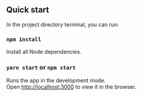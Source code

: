 ## Quick start

In the project directory terminal, you can run:

### `npm install`

Install all Node dependencies.

### `yarn start` or `npm start`

Runs the app in the development mode.\
Open [http://localhost:3000](http://localhost:3000) to view it in the browser.
